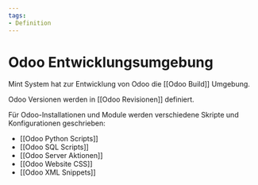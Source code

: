 ```yaml
---
tags:
- Definition
---
```

# Odoo Entwicklungsumgebung

Mint System hat zur Entwicklung von Odoo die [[Odoo Build]] Umgebung.

Odoo Versionen werden in [[Odoo Revisionen]] definiert.

Für Odoo-Installationen und Module werden verschiedene Skripte und Konfigurationen geschrieben:

* [[Odoo Python Scripts]]
* [[Odoo SQL Scripts]]
* [[Odoo Server Aktionen]]
* [[Odoo Website CSS]]
* [[Odoo XML Snippets]]